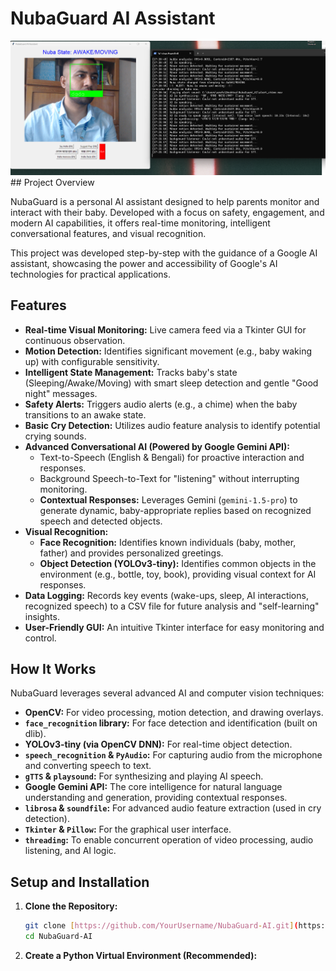 # NubaGuard AI Assistant

![Dashboard Screenshot](images/screenshot.png) ## Project Overview

NubaGuard is a personal AI assistant designed to help parents monitor and interact with their baby. Developed with a focus on safety, engagement, and modern AI capabilities, it offers real-time monitoring, intelligent conversational features, and visual recognition.

This project was developed step-by-step with the guidance of a Google AI assistant, showcasing the power and accessibility of Google's AI technologies for practical applications.

## Features

* **Real-time Visual Monitoring:** Live camera feed via a Tkinter GUI for continuous observation.
* **Motion Detection:** Identifies significant movement (e.g., baby waking up) with configurable sensitivity.
* **Intelligent State Management:** Tracks baby's state (Sleeping/Awake/Moving) with smart sleep detection and gentle "Good night" messages.
* **Safety Alerts:** Triggers audio alerts (e.g., a chime) when the baby transitions to an awake state.
* **Basic Cry Detection:** Utilizes audio feature analysis to identify potential crying sounds.
* **Advanced Conversational AI (Powered by Google Gemini API):**
    * Text-to-Speech (English & Bengali) for proactive interaction and responses.
    * Background Speech-to-Text for "listening" without interrupting monitoring.
    * **Contextual Responses:** Leverages Gemini (`gemini-1.5-pro`) to generate dynamic, baby-appropriate replies based on recognized speech and detected objects.
* **Visual Recognition:**
    * **Face Recognition:** Identifies known individuals (baby, mother, father) and provides personalized greetings.
    * **Object Detection (YOLOv3-tiny):** Identifies common objects in the environment (e.g., bottle, toy, book), providing visual context for AI responses.
* **Data Logging:** Records key events (wake-ups, sleep, AI interactions, recognized speech) to a CSV file for future analysis and "self-learning" insights.
* **User-Friendly GUI:** An intuitive Tkinter interface for easy monitoring and control.

## How It Works

NubaGuard leverages several advanced AI and computer vision techniques:
* **OpenCV:** For video processing, motion detection, and drawing overlays.
* **`face_recognition` library:** For face detection and identification (built on dlib).
* **YOLOv3-tiny (via OpenCV DNN):** For real-time object detection.
* **`speech_recognition` & `PyAudio`:** For capturing audio from the microphone and converting speech to text.
* **`gTTS` & `playsound`:** For synthesizing and playing AI speech.
* **Google Gemini API:** The core intelligence for natural language understanding and generation, providing contextual responses.
* **`librosa` & `soundfile`:** For advanced audio feature extraction (used in cry detection).
* **`Tkinter` & `Pillow`:** For the graphical user interface.
* **`threading`:** To enable concurrent operation of video processing, audio listening, and AI logic.

## Setup and Installation

1.  **Clone the Repository:**
    ```bash
    git clone [https://github.com/YourUsername/NubaGuard-AI.git](https://github.com/YourUsername/NubaGuard-AI.git)  # Replace with your GitHub URL
    cd NubaGuard-AI
    ```
2.  **Create a Python Virtual Environment (Recommended):**
    ```bash#   N u b a G u a r d _ A I 
 
 